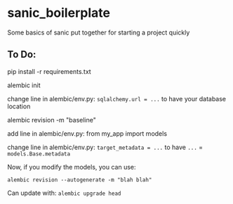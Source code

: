 # sanic_boilerplate
Some basics of sanic put together for starting a project quickly

## To Do:  

pip install -r requirements.txt  

alembic init  
    
change line in alembic/env.py: `sqlalchemy.url = ...` to have your database location  

alembic revision -m "baseline"

add line in alembic/env.py: from my_app import models  

change line in alembic/env.py: `target_metadata = ...` to have `...` =  `models.Base.metadata`

Now, if you modify the models, you can use:  

`alembic revision --autogenerate -m "blah blah"`

Can update with: `alembic upgrade head` 